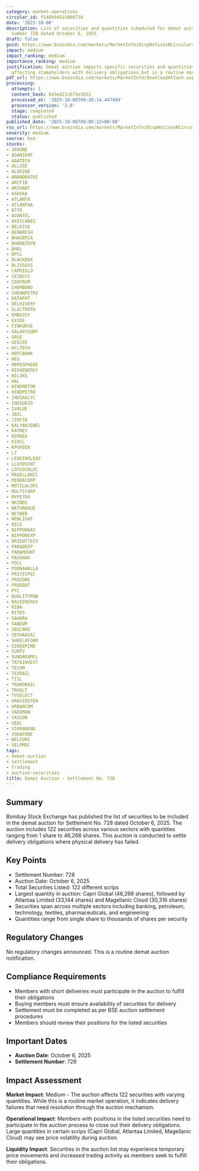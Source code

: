 ```yaml
---
category: market-operations
circular_id: f548b9451560d73d
date: '2025-10-06'
description: List of securities and quantities scheduled for demat auction settlement
  number 728 dated October 6, 2025.
draft: false
guid: https://www.bseindia.com/markets/MarketInfo/DispNoticesNCirculars.aspx?Noticeid={FBA4C269-5232-4D63-9FEE-6AE9FFE90485}&noticeno=20251006-14&dt=10/06/2025&icount=14&totcount=16&flag=0
impact: medium
impact_ranking: medium
importance_ranking: medium
justification: Demat auction impacts specific securities and quantities for settlement,
  affecting stakeholders with delivery obligations but is a routine market operation.
pdf_url: https://www.bseindia.com/markets/MarketInfo/DownloadAttach.aspx?id=20251006-14&attachedId=77430caa-b04e-4823-8be0-c9ca9e7ef243
processing:
  attempts: 1
  content_hash: 8d3a421c6f5e3b52
  processed_at: '2025-10-06T09:26:14.447494'
  processor_version: '2.0'
  stage: completed
  status: published
published_date: '2025-10-06T08:05:12+00:00'
rss_url: https://www.bseindia.com/markets/MarketInfo/DispNoticesNCirculars.aspx?Noticeid={FBA4C269-5232-4D63-9FEE-6AE9FFE90485}&noticeno=20251006-14&dt=10/06/2025&icount=14&totcount=16&flag=0
severity: medium
source: bse
stocks:
- 360ONE
- ADANIENT
- AAATECH
- ALLIED
- ALOKIND
- ANANDRATHI
- ARCFIN
- ARIHANT
- ASHIKA
- ATLANTA
- ATLANTAA
- ATVO
- AVANTEL
- AXISCADES
- BELRISE
- BENARESH
- BHAGERIA
- BHARATDYN
- BHEL
- BPCL
- BLACKBOX
- BLISSGVS
- CAPRIGLO
- CEINSYS
- CENTRUM
- CHEMBOND
- CHENNPETRO
- DATAPAT
- DELHIVERY
- ELECTROTH
- EMBASSY
- EXIDE
- FINKURVE
- GALAXYSURF
- GRSE
- GEECEE
- HCLTECH
- HDFCBANK
- HEG
- HEMISPHERE
- HIGHENERGY
- HILIKS
- HAL
- HINDMOTOR
- HINDPETRO
- INDIAGLYC
- INDIGRID
- IVALUE
- JBIL
- JIOFIN
- KALYANJEWEL
- KAYNES
- KERNEX
- KIOCL
- KPGREEN
- LT
- LEADINGLEAS
- LLOYDSENT
- LOTUSCHLOC
- MAGELLANIC
- MINDACORP
- MOTILALOFS
- MULTICORP
- MYPETRO
- NKINDS
- NATURAHUE
- NETWEB
- NEWLIGHT
- NILE
- NIPPONNAV
- NIPPONEXP
- ORIENTTECH
- PARADEEP
- PARAMOUNT
- PAUSHAK
- POCL
- POONAWALLA
- PRIVISPEC
- PROZONE
- PRUDENT
- PTC
- QUALITYPOW
- RAVIENERGY
- RIBA
- RITES
- SAHARA
- SANDUR
- SBICARD
- SESHAASAI
- SHEELAFOAM
- SINGERIND
- SUNTV
- SUNDARAMCL
- TATAINVEST
- TECHM
- TEXRAIL
- TIIL
- TRANSRAIL
- TRUALT
- TVSELECT
- URAVIDEFEN
- URBANCOM
- VARIMAN
- VASCON
- VEDL
- VIKRANENG
- VODAFONE
- WELCURE
- XELPMOC
tags:
- demat-auction
- settlement
- trading
- auction-securities
title: Demat Auction - Settlement No. 728
---
```


## Summary

Bombay Stock Exchange has published the list of securities to be included in the demat auction for Settlement No. 728 dated October 6, 2025. The auction includes 122 securities across various sectors with quantities ranging from 1 share to 46,268 shares. This auction is conducted to settle delivery obligations where physical delivery has failed.

## Key Points

- Settlement Number: 728
- Auction Date: October 6, 2025
- Total Securities Listed: 122 different scrips
- Largest quantity in auction: Capri Global (46,268 shares), followed by Atlantaa Limited (33,144 shares) and Magellanic Cloud (30,316 shares)
- Securities span across multiple sectors including banking, petroleum, technology, textiles, pharmaceuticals, and engineering
- Quantities range from single share to thousands of shares per security

## Regulatory Changes

No regulatory changes announced. This is a routine demat auction notification.

## Compliance Requirements

- Members with short deliveries must participate in the auction to fulfill their obligations
- Buying members must ensure availability of securities for delivery
- Settlement must be completed as per BSE auction settlement procedures
- Members should review their positions for the listed securities

## Important Dates

- **Auction Date**: October 6, 2025
- **Settlement Number**: 728

## Impact Assessment

**Market Impact**: Medium - The auction affects 122 securities with varying quantities. While this is a routine market operation, it indicates delivery failures that need resolution through the auction mechanism.

**Operational Impact**: Members with positions in the listed securities need to participate in the auction process to close out their delivery obligations. Large quantities in certain scrips (Capri Global, Atlantaa Limited, Magellanic Cloud) may see price volatility during auction.

**Liquidity Impact**: Securities in the auction list may experience temporary price movements and increased trading activity as members seek to fulfill their obligations.